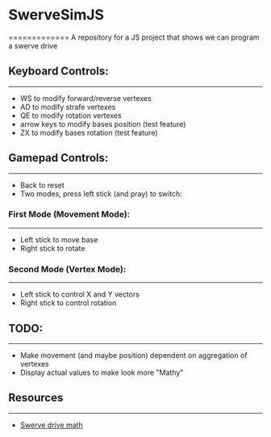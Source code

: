 # SwerveSimJS
=============
A repository for a JS project that shows we can program a swerve drive
## Keyboard Controls:
---------------------
- WS to modify forward/reverse vertexes
- AD to modify strafe vertexes
- QE to modify rotation vertexes
- arrow keys to modify bases position (test feature)
- ZX to modify bases rotation (test feature)

## Gamepad Controls:
--------------------
- Back to reset
- Two modes, press left stick (and pray) to switch:
### First Mode (Movement Mode):
-------------------------------
 - Left stick to move base
 - Right stick to rotate
### Second Mode (Vertex Mode):
------------------------------
 - Left stick to control X and Y vectors
 - Right stick to control rotation


## TODO:
--------
- Make movement (and maybe position) dependent on aggregation of vertexes
- Display actual values to make look more "Mathy"

## Resources
------------
- [Swerve drive math](http://www.chiefdelphi.com/media/papers/2426 "aka robot-centric and field-centric wheel speeds and wheel steering angles for a vehicle with four-wheel independent drive and independent steering. Thanks Ether")